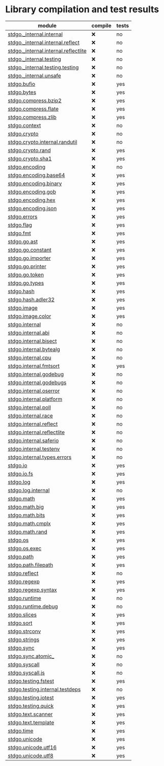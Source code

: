 # Library compilation and test results


| module | compile | tests |
| --- | --- | --- | 
| [stdgo._internal.internal](./_internal/internal/README.md) | ❌ | no |
| [stdgo._internal.internal.reflect](./_internal/internal/reflect/README.md) | ❌ | no |
| [stdgo._internal.internal.reflectlite](./_internal/internal/reflectlite/README.md) | ❌ | no |
| [stdgo._internal.testing](./_internal/testing/README.md) | ❌ | no |
| [stdgo._internal.testing.testing](./_internal/testing/testing/README.md) | ❌ | no |
| [stdgo._internal.unsafe](./_internal/unsafe/README.md) | ❌ | no |
| [stdgo.bufio](./bufio/README.md) | ❌ | yes |
| [stdgo.bytes](./bytes/README.md) | ❌ | yes |
| [stdgo.compress.bzip2](./compress/bzip2/README.md) | ❌ | yes |
| [stdgo.compress.flate](./compress/flate/README.md) | ❌ | yes |
| [stdgo.compress.zlib](./compress/zlib/README.md) | ❌ | yes |
| [stdgo.context](./context/README.md) | ❌ | no |
| [stdgo.crypto](./crypto/README.md) | ❌ | no |
| [stdgo.crypto.internal.randutil](./crypto/internal/randutil/README.md) | ❌ | no |
| [stdgo.crypto.rand](./crypto/rand/README.md) | ❌ | yes |
| [stdgo.crypto.sha1](./crypto/sha1/README.md) | ❌ | yes |
| [stdgo.encoding](./encoding/README.md) | ❌ | no |
| [stdgo.encoding.base64](./encoding/base64/README.md) | ❌ | yes |
| [stdgo.encoding.binary](./encoding/binary/README.md) | ❌ | yes |
| [stdgo.encoding.gob](./encoding/gob/README.md) | ❌ | yes |
| [stdgo.encoding.hex](./encoding/hex/README.md) | ❌ | yes |
| [stdgo.encoding.json](./encoding/json/README.md) | ❌ | yes |
| [stdgo.errors](./errors/README.md) | ❌ | yes |
| [stdgo.flag](./flag/README.md) | ❌ | yes |
| [stdgo.fmt](./fmt/README.md) | ❌ | yes |
| [stdgo.go.ast](./go/ast/README.md) | ❌ | yes |
| [stdgo.go.constant](./go/constant/README.md) | ❌ | yes |
| [stdgo.go.importer](./go/importer/README.md) | ❌ | yes |
| [stdgo.go.printer](./go/printer/README.md) | ❌ | yes |
| [stdgo.go.token](./go/token/README.md) | ❌ | yes |
| [stdgo.go.types](./go/types/README.md) | ❌ | yes |
| [stdgo.hash](./hash/README.md) | ❌ | yes |
| [stdgo.hash.adler32](./hash/adler32/README.md) | ❌ | yes |
| [stdgo.image](./image/README.md) | ❌ | yes |
| [stdgo.image.color](./image/color/README.md) | ❌ | yes |
| [stdgo.internal](./internal/README.md) | ❌ | no |
| [stdgo.internal.abi](./internal/abi/README.md) | ❌ | no |
| [stdgo.internal.bisect](./internal/bisect/README.md) | ❌ | no |
| [stdgo.internal.bytealg](./internal/bytealg/README.md) | ❌ | no |
| [stdgo.internal.cpu](./internal/cpu/README.md) | ❌ | no |
| [stdgo.internal.fmtsort](./internal/fmtsort/README.md) | ❌ | yes |
| [stdgo.internal.godebug](./internal/godebug/README.md) | ❌ | no |
| [stdgo.internal.godebugs](./internal/godebugs/README.md) | ❌ | no |
| [stdgo.internal.oserror](./internal/oserror/README.md) | ❌ | no |
| [stdgo.internal.platform](./internal/platform/README.md) | ❌ | no |
| [stdgo.internal.poll](./internal/poll/README.md) | ❌ | no |
| [stdgo.internal.race](./internal/race/README.md) | ❌ | no |
| [stdgo.internal.reflect](./internal/reflect/README.md) | ❌ | no |
| [stdgo.internal.reflectlite](./internal/reflectlite/README.md) | ❌ | no |
| [stdgo.internal.saferio](./internal/saferio/README.md) | ❌ | no |
| [stdgo.internal.testenv](./internal/testenv/README.md) | ❌ | no |
| [stdgo.internal.types.errors](./internal/types/errors/README.md) | ❌ | no |
| [stdgo.io](./io/README.md) | ❌ | yes |
| [stdgo.io.fs](./io/fs/README.md) | ❌ | yes |
| [stdgo.log](./log/README.md) | ❌ | yes |
| [stdgo.log.internal](./log/internal/README.md) | ❌ | no |
| [stdgo.math](./math/README.md) | ❌ | yes |
| [stdgo.math.big](./math/big/README.md) | ❌ | yes |
| [stdgo.math.bits](./math/bits/README.md) | ❌ | yes |
| [stdgo.math.cmplx](./math/cmplx/README.md) | ❌ | yes |
| [stdgo.math.rand](./math/rand/README.md) | ❌ | yes |
| [stdgo.os](./os/README.md) | ❌ | yes |
| [stdgo.os.exec](./os/exec/README.md) | ❌ | yes |
| [stdgo.path](./path/README.md) | ❌ | yes |
| [stdgo.path.filepath](./path/filepath/README.md) | ❌ | yes |
| [stdgo.reflect](./reflect/README.md) | ❌ | no |
| [stdgo.regexp](./regexp/README.md) | ❌ | yes |
| [stdgo.regexp.syntax](./regexp/syntax/README.md) | ❌ | yes |
| [stdgo.runtime](./runtime/README.md) | ❌ | no |
| [stdgo.runtime.debug](./runtime/debug/README.md) | ❌ | no |
| [stdgo.slices](./slices/README.md) | ❌ | yes |
| [stdgo.sort](./sort/README.md) | ❌ | yes |
| [stdgo.strconv](./strconv/README.md) | ❌ | yes |
| [stdgo.strings](./strings/README.md) | ❌ | yes |
| [stdgo.sync](./sync/README.md) | ❌ | yes |
| [stdgo.sync.atomic_](./sync/atomic_/README.md) | ❌ | no |
| [stdgo.syscall](./syscall/README.md) | ❌ | no |
| [stdgo.syscall.js](./syscall/js/README.md) | ❌ | no |
| [stdgo.testing.fstest](./testing/fstest/README.md) | ❌ | yes |
| [stdgo.testing.internal.testdeps](./testing/internal/testdeps/README.md) | ❌ | no |
| [stdgo.testing.iotest](./testing/iotest/README.md) | ❌ | yes |
| [stdgo.testing.quick](./testing/quick/README.md) | ❌ | yes |
| [stdgo.text.scanner](./text/scanner/README.md) | ❌ | yes |
| [stdgo.text.template](./text/template/README.md) | ❌ | yes |
| [stdgo.time](./time/README.md) | ❌ | yes |
| [stdgo.unicode](./unicode/README.md) | ❌ | yes |
| [stdgo.unicode.utf16](./unicode/utf16/README.md) | ❌ | yes |
| [stdgo.unicode.utf8](./unicode/utf8/README.md) | ❌ | yes |

